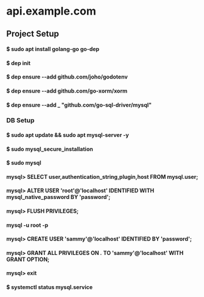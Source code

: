 # api.example.com

## Project Setup

#### $ sudo apt install golang-go go-dep
#### $ dep init

#### $ dep ensure --add github.com/joho/godotenv
#### $ dep ensure --add github.com/go-xorm/xorm
#### $ dep ensure --add _ "github.com/go-sql-driver/mysql"

### DB Setup

#### $ sudo apt update && sudo apt mysql-server -y
#### $ sudo mysql_secure_installation
#### $ sudo mysql

#### mysql> SELECT user,authentication_string,plugin,host FROM mysql.user;
#### mysql> ALTER USER 'root'@'localhost' IDENTIFIED WITH mysql_native_password BY 'password';
#### mysql> FLUSH PRIVILEGES;

#### mysql -u root -p

#### mysql> CREATE USER 'sammy'@'localhost' IDENTIFIED BY 'password';
#### mysql> GRANT ALL PRIVILEGES ON *.* TO 'sammy'@'localhost' WITH GRANT OPTION;
#### mysql> exit

#### $ systemctl status mysql.service


